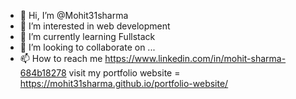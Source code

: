 - 👋 Hi, I’m @Mohit31sharma
- 👀 I’m interested in web development
- 🌱 I’m currently learning Fullstack
- 💞️ I’m looking to collaborate on ...
- 📫 How to reach me https://www.linkedin.com/in/mohit-sharma-684b18278
visit my portfolio website = https://mohit31sharma.github.io/portfolio-website/ 
<!---
Mohit31sharma/Mohit31sharma is a ✨ special ✨ repository because its `README.md` (this file) appears on your GitHub profile.
You can click the Preview link to take a look at your changes.
--->
